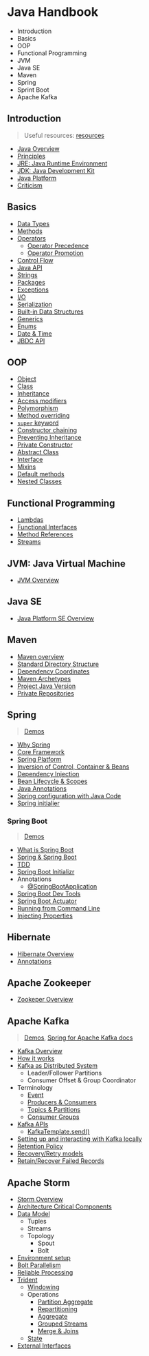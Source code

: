# Java Handbook

* Introduction
* Basics
* OOP
* Functional Programming
* JVM
* Java SE
* Maven
* Spring
* Sprint Boot
* Apache Kafka

## Introduction

> Useful resources: [resources](resources/introduction)

* [Java Overview](intro/overview)
* [Principles](intro/principles)
* [JRE: Java Runtime Environment](intro/jre)
* [JDK: Java Development Kit](intro/jdk)
* [Java Platform](intro/platform)
* [Criticism](intro/criticism)

## Basics

* [Data Types](basics/data_types)
* [Methods](code/basics/methods)
* [Operators](code/basics/operators)
  * [Operator Precedence](basics/operators/precedence)
  * [Operator Promotion](basics/operators/promotion)
* [Control Flow](code/basics/control-flow)
* [Java API](basics/java_api/packages)
* [Strings](code/basics/strings)
* [Packages](basics/packages)
* [Exceptions](basics/exceptions)
* [I/O](basics/io)
* [Serialization](basics/serialization)
* [Built-in Data Structures](basics/data_structures)
* [Generics](basics/generics)
* [Enums](basics/enums)
* [Date & Time](basics/time)
* [JBDC API](basics/jbdc)

## OOP

* [Object](oop/object)
* [Class](oop/class)
* [Inheritance](code/basics/oop)
* [Access modifiers](oop/access-modifiers)
* [Polymorphism](code/basics/polymorphism)
* [Method overriding](oop/method-overriding)
* [`super` keyword](oop/super)
* [Constructor chaining](oop/constructor-chaining)
* [Preventing Inheritance](oop/preventing-inheritance)
* [Private Constructor](oop/private-constructor)
* [Abstract Class](oop/abstract-class)
* [Interface](oop/interface)
* [Mixins](oop/mixins)
* [Default methods](oop/default-methods)
* [Nested Classes](oop/nested-classes)

## Functional Programming

* [Lambdas](functional/lambdas)
* [Functional Interfaces](functional/interfaces)
* [Method References](functional/method-references)
* [Streams](functional/streams)

## JVM: Java Virtual Machine

* [JVM Overview](jvm/overview)

## Java SE

* [Java Platform SE Overview](jse/overview)

## Maven

* [Maven overview](maven/overview)
* [Standard Directory Structure](maven/dir-structure)
* [Dependency Coordinates](maven/dep-coord)
* [Maven Archetypes](maven/archetypes)
* [Project Java Version](maven/java-ver)
* [Private Repositories](maven/private-repos)

## Spring

> [Demos](spring/demos)

* [Why Spring](spring/why)
* [Core Framework](spring/core)
* [Spring Platform](spring/platform)
* [Inversion of Control, Container & Beans](spring/inversion-of-control)
* [Dependency Injection](spring/dependency-injection)
* [Bean Lifecycle & Scopes](spring/bean-scopes)
* [Java Annotations](spring/annotations)
* [Spring configuration with Java Code](spring/config-no-xml)
* [Spring initialier](http://start.spring.io)

### Spring Boot

> [Demos](spring-boot/demos)

* [What is Spring Boot](spring/spring-boot/overview)
* [Spring & Spring Boot](spring/spring-boot/differences)
* [TDD](spring/spring-boot/tdd)
* [Spring Boot Initializr](spring/spring-boot/initializr)
* Annotations
  * [@SpringBootApplication](spring/spring-boot/annotations/SpringBootApplication)
* [Spring Boot Dev Tools](spring/spring-boot/dev-tools)
* [Spring Boot Actuator](spring/spring-boot/actuator)
* [Running from Command Line](spring/spring-boot/command-line)
* [Injecting Properties](spring/spring-boot/injecting-properties)

## Hibernate

* [Hibernate Overview](hibernate/overview)
* [Annotations](hibernate/annotations)

## Apache Zookeeper

* [Zookeper Overview](zookeper/overview)

## Apache Kafka

> [Demos](kafka/demos), [Spring for Apache Kafka docs](https://docs.spring.io/spring-kafka/docs/current/reference/html/)

* [Kafka Overview](kafka/overview)
* [How it works](kafka/how-it-works)
* [Kafka as Distributed System](kafka/distributed)
  * Leader/Follower Partitions
  * Consumer Offset & Group Coordinator
* Terminology
  * [Event](kafka/event)
  * [Producers & Consumers](kafka/producers-consumers)
  * [Topics & Partitions](kafka/topics)
  * [Consumer Groups](kafka/consumer-groups)
* [Kafka APIs](kafka/apis)
  * [KafkaTemplate.send()](kafka/apis/send)
* [Setting up and interacting with Kafka locally](kafka/local)
* [Retention Policy](kafka/log-policies)
* [Recovery/Retry models](kafka/recovery-retry)
* [Retain/Recover Failed Records](kafka/retain-failed)

## Apache Storm

* [Storm Overview](storm/overview)
* [Architecture Critical Components](storm/critical-components)
* [Data Model](storm/data-model)
  * Tuples
  * Streams
  * Topology
    * Spout
    * Bolt
* [Environment setup](storm/setup)
* [Bolt Parallelism](storm/bolt-parallelism)
* [Reliable Processing](storm/reliable-processing)
* [Trident](storm/trident)
  * [Windowing](storm/trident/windowing)
  * Operations
    * [Partition Aggregate](storm/trident/partition-aggregate)
    * [Repartitioning](storm/trident/repartitioning)
    * [Aggregate](storm/trident/aggregate)
    * [Grouped Streams](storm/trident/grouped-streams)
    * [Merge & Joins](storm/trident/merges)
  * [State](storm/trident/state)
* [External Interfaces](storm/external-interfaces)